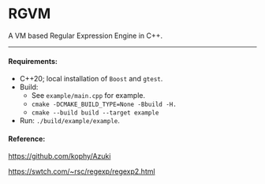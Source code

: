 # RGVM
A VM based Regular Expression Engine in C++.

----

#### Requirements:
- C++20; local installation of `Boost` and `gtest`.
- Build:
  - See `example/main.cpp` for example.
  - `cmake -DCMAKE_BUILD_TYPE=None -Bbuild -H.`
  - `cmake --build build --target example`
- Run: `./build/example/example`.

#### Reference:
https://github.com/kophy/Azuki

https://swtch.com/~rsc/regexp/regexp2.html
